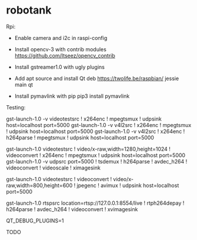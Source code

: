 # robotank

Rpi:
* Enable camera and i2c in raspi-config

* Install opencv-3 with contrib modules https://github.com/Itseez/opencv_contrib

* Install gstreamer1.0 with ugly plugins

* Add apt source and install Qt
    deb https://twolife.be/raspbian/ jessie main qt
    
* Install pymavlink with pip
    pip3 install pymavlink    

Testing:

  gst-launch-1.0 -v videotestsrc ! x264enc ! mpegtsmux ! udpsink host=localhost port=5000
  gst-launch-1.0 -v v4l2src ! x264enc ! mpegtsmux ! udpsink host=localhost port=5000
  gst-launch-1.0 -v v4l2src ! x264enc ! h264parse ! mpegtsmux ! udpsink host=localhost port=5000

  gst-launch-1.0 videotestsrc ! video/x-raw,width=1280,height=1024 ! videoconvert ! x264enc ! mpegtsmux ! udpsink host=localhost port=5000
  gst-launch-1.0 -v udpsrc port=5000 ! tsdemux ! h264parse ! avdec_h264 ! videoconvert ! videoscale ! ximagesink

  gst-launch-1.0 videotestsrc ! videoconvert ! video/x-raw,width=800,height=600 ! jpegenc ! avimux ! udpsink host=localhost port=5000


  gst-launch-1.0 rtspsrc location=rtsp://127.0.0.1:8554/live ! rtph264depay ! h264parse ! avdec_h264 ! videoconvert ! xvimagesink

  QT_DEBUG_PLUGINS=1 <application>

TODO

